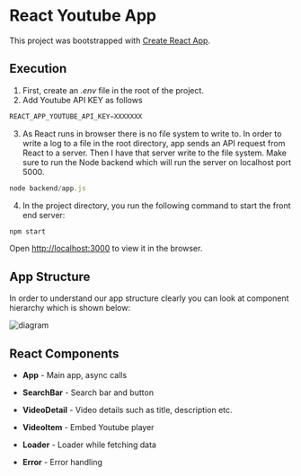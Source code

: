 # React Youtube App

This project was bootstrapped with [Create React App](https://github.com/facebook/create-react-app).

## Execution

1. First, create an *.env* file in the root of the project.
2. Add Youtube API KEY as follows

```javascript
REACT_APP_YOUTUBE_API_KEY=XXXXXXX
```


3. As React runs in browser there is no file system to write to. In order to write a log to a file in the root directory, app sends an API request from React to a server. Then I have that server write to the file system.
Make sure to run the Node backend which will run the server on localhost port 5000. 

```javascript
node backend/app.js
```

4. In the project directory, you run the following command to start the front end server:

```javascript
npm start
```

Open [http://localhost:3000](http://localhost:3000) to view it in the browser.


## App Structure
In order to understand our app structure clearly you can look at component hierarchy which is shown below:

![diagram](https://user-images.githubusercontent.com/3223085/130098710-ade58493-b515-4e3a-8a5a-18dbc508d37d.png)

## React Components
* **App**  - Main app, async calls

* **SearchBar** - Search bar and button

* **VideoDetail** - Video details such as title, description etc.

* **VideoItem** - Embed Youtube player

* **Loader** - Loader while fetching data

* **Error** - Error handling

